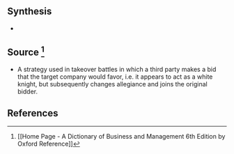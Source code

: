 ## Synthesis
- 
## Source [^1]
- A strategy used in takeover battles in which a third party makes a bid that the target company would favor, i.e. it appears to act as a white knight, but subsequently changes allegiance and joins the original bidder.
## References

[^1]: [[Home Page - A Dictionary of Business and Management 6th Edition by Oxford Reference]]